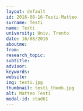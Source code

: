 ```yaml
---
layout: default 
id: 2016-08-16-Testi-Matteo
surname: Testi
name: Testi
university: Univ. Trento
date: 16/08/2016
aboutme: 
from: 
research_topic: 
subtitle: 
advisor: 
keywords: 
website: 
img: testi.jpg
thumbnail: testi_thumb.jpg
alt: Matteo Testi
modal-id: stud61
---
```

